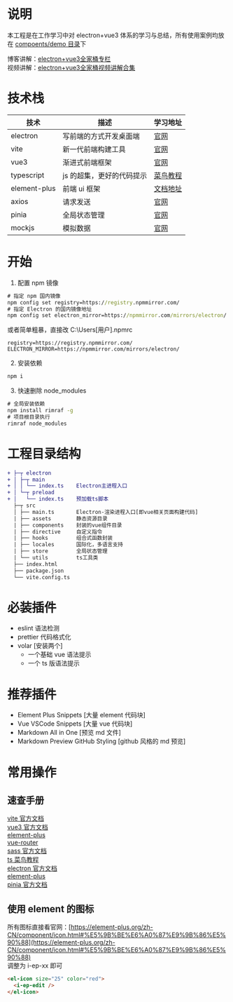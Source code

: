 # 说明

本工程是在工作学习中对 electron+vue3 体系的学习与总结，所有使用案例均放在 [compoents/demo 目录](src\components\demo)下

博客讲解：[electron+vue3全家桶专栏](https://blog.csdn.net/qq_42365534/category_12271233.html)  
视频讲解：[electron+vue3全家桶视频讲解合集](https://space.bilibili.com/99214150/channel/collectiondetail?sid=1247775)

# 技术栈

| 技术         | 描述                      | 学习地址                                                            |
| ------------ | ------------------------- | ------------------------------------------------------------------- |
| electron     | 写前端的方式开发桌面端    |  [官网](https://www.electronjs.org/zh/docs/latest/api/app)                                                                   |
| vite         | 新一代前端构建工具        | [官网](https://cn.vitejs.dev/guide/)                                |
| vue3         | 渐进式前端框架            | [官网](https://cn.vuejs.org/guide/components/props.html)            |
| typescript   | js 的超集，更好的代码提示 | [菜鸟教程](https://www.runoob.com/typescript/ts-object.html)        |
| element-plus | 前端 ui 框架              | [文档地址](https://element-plus.gitee.io/zh-CN/component/icon.html) |
| axios        | 请求发送                  | [官网](https://axios-http.com/zh/docs/intro)                        |
| pinia        | 全局状态管理              | [官网](https://pinia.web3doc.top/introduction.html)                 |
| mockjs       | 模拟数据                  | [官网](https://blog.csdn.net/qq_42365534/article/details/130059576) |

# 开始

1. 配置 npm 镜像

```cmd
# 指定 npm 国内镜像
npm config set registry=https://registry.npmmirror.com/
# 指定 Electron 的国内镜像地址
npm config set electron_mirror=https://npmmirror.com/mirrors/electron/
```

或者简单粗暴，直接改 C:\Users\[用户]\.npmrc

```.npmrc
registry=https://registry.npmmirror.com/
ELECTRON_MIRROR=https://npmmirror.com/mirrors/electron/
```

2. 安装依赖

```cmd
npm i
```

3. 快速删除 node_modules

```cmd
# 全局安装依赖
npm install rimraf -g
# 项目根目录执行
rimraf node_modules
```

# 工程目录结构

```diff
+ ├─┬ electron
+ │ ├─┬ main
+ │ │ └── index.ts    Electron主进程入口
+ │ └─┬ preload
+ │   └── index.ts    预加载ts脚本
  ├─┬ src
  │ ├── main.ts       Electron-渲染进程入口[即vue相关页面构建代码]
  | ├── assets        静态资源目录
  | ├── components    封装的vue组件目录
  | ├── directive     自定义指令
  | ├── hooks         组合式函数封装
  | ├── locales       国际化，多语言支持
  | ├── store         全局状态管理
  | └── utils         ts工具类
  ├── index.html
  ├── package.json
  └── vite.config.ts
```

# 必装插件

- eslint 语法检测
- prettier 代码格式化
- volar [安装两个]
  - 一个基础 vue 语法提示
  - 一个 ts 版语法提示

# 推荐插件

- Element Plus Snippets [大量 element 代码块]
- Vue VSCode Snippets [大量 vue 代码块]
- Markdown All in One [预览 md 文件]
- Markdown Preview GitHub Styling [github 风格的 md 预览]

# 常用操作

## 速查手册

[vite 官方文档](https://cn.vitejs.dev/guide/)  
[vue3 官方文档](https://cn.vuejs.org/guide/components/props.html)  
[element-plus](https://element-plus.org/zh-CN/component/button.html)  
[vue-router](https://router.vuejs.org/zh/guide/)  
[sass 官方文档](https://www.sass.hk/docs/)  
[ts 菜鸟教程](https://www.runoob.com/typescript/ts-object.html)  
[electron 官方文档](https://www.electronjs.org/zh/docs/latest/api/app)  
[element-plus](https://element-plus.org/zh-CN/component/button.html)  
[pinia 官方文档](https://pinia.web3doc.top/introduction.html)

## 使用 element 的图标

所有图标直接看官网：[https://element-plus.org/zh-CN/component/icon.html#%E5%9B%BE%E6%A0%87%E9%9B%86%E5%90%88](https://element-plus.org/zh-CN/component/icon.html#%E5%9B%BE%E6%A0%87%E9%9B%86%E5%90%88)  
调整为 i-ep-xx 即可

```html
<el-icon size="25" color="red">
  <i-ep-edit />
</el-icon>
```
